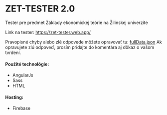 # ZET-TESTER 2.0
Tester pre predmet Základy ekonomickej teórie  na Žilinskej univerzite

Link na tester: https://zet-tester.web.app/

Pravopisné chyby alebo zlé odpovede môžete opravovať tu: [fullData.json](https://github.com/benkosa/ZET-TESTER/blob/master/public/data/fullData.json)
Ak opravujete zlú odpoveď, prosím pridajte do komentára aj dôkaz o vašom tvrdení.

#### Použité technológie:
- AngularJs
- Sass
- HTML

#### Hosting:
- Firebase
